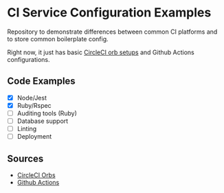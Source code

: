 # CI Service Configuration Examples

Repository to demonstrate differences between common CI platforms and to store common boilerplate config.

Right now, it just has basic [CircleCI orb setups](https://circleci.com/developer/orbs) and Github Actions configurations.

## Code Examples

- [x] Node/Jest
- [x] Ruby/Rspec
- [ ] Auditing tools (Ruby)
- [ ] Database support
- [ ] Linting
- [ ] Deployment

## Sources

- [CircleCI Orbs](https://circleci.com/developer/orbs)
- [Github Actions](https://docs.github.com/en/free-pro-team@latest/actions)
